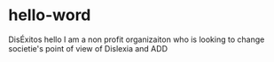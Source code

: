# hello-word
DisÉxitos hello
I am a non profit organizaiton who is looking to change societie's point of view of 
Dislexia and ADD 
